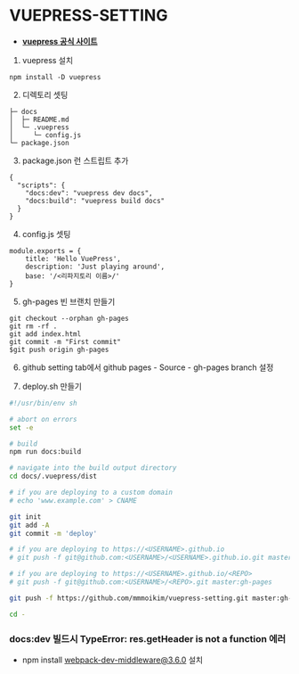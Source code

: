# VUEPRESS-SETTING

- **[vuepress 공식 사이트](https://vuepress.vuejs.org)** 
  
1. vuepress 설치
```
npm install -D vuepress
```

2. 디렉토리 셋팅

```
├─ docs
│  ├─ README.md
│  └─ .vuepress
│     └─ config.js
└─ package.json
```

3. package.json 런 스트립트 추가

```
{
  "scripts": {
    "docs:dev": "vuepress dev docs",
    "docs:build": "vuepress build docs"
  }
}
```

4. config.js 셋팅

```
module.exports = {
    title: 'Hello VuePress',
    description: 'Just playing around',
    base: '/<리파지토리 이름>/'
}
```

5. gh-pages 빈 브랜치 만들기
  
```
git checkout --orphan gh-pages
git rm -rf .
git add index.html
git commit -m "First commit"
$git push origin gh-pages
```

6. github setting tab에서 github pages - Source - gh-pages branch 설정
  

7. deploy.sh 만들기
  
```sh
#!/usr/bin/env sh

# abort on errors
set -e

# build
npm run docs:build

# navigate into the build output directory
cd docs/.vuepress/dist

# if you are deploying to a custom domain
# echo 'www.example.com' > CNAME

git init
git add -A
git commit -m 'deploy'

# if you are deploying to https://<USERNAME>.github.io
# git push -f git@github.com:<USERNAME>/<USERNAME>.github.io.git master

# if you are deploying to https://<USERNAME>.github.io/<REPO>
# git push -f git@github.com:<USERNAME>/<REPO>.git master:gh-pages

git push -f https://github.com/mmmoikim/vuepress-setting.git master:gh-pages

cd -
  ```


### docs:dev 빌드시 TypeError: res.getHeader is not a function 에러
 - npm install webpack-dev-middleware@3.6.0 설치